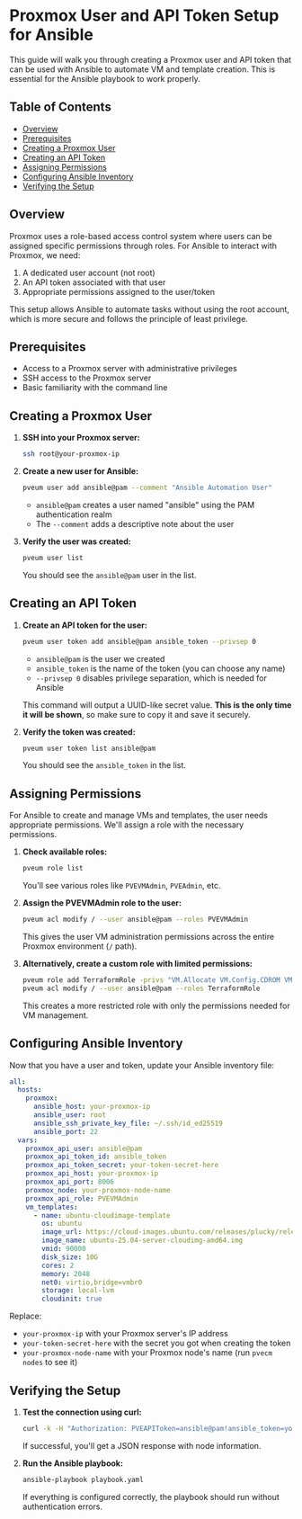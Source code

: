 # Proxmox User and API Token Setup for Ansible

This guide will walk you through creating a Proxmox user and API token that can be used with Ansible to automate VM and template creation. This is essential for the Ansible playbook to work properly.

## Table of Contents
- [Overview](#overview)
- [Prerequisites](#prerequisites)
- [Creating a Proxmox User](#creating-a-proxmox-user)
- [Creating an API Token](#creating-an-api-token)
- [Assigning Permissions](#assigning-permissions)
- [Configuring Ansible Inventory](#configuring-ansible-inventory)
- [Verifying the Setup](#verifying-the-setup)

## Overview

Proxmox uses a role-based access control system where users can be assigned specific permissions through roles. For Ansible to interact with Proxmox, we need:

1. A dedicated user account (not root)
2. An API token associated with that user
3. Appropriate permissions assigned to the user/token

This setup allows Ansible to automate tasks without using the root account, which is more secure and follows the principle of least privilege.

## Prerequisites

- Access to a Proxmox server with administrative privileges
- SSH access to the Proxmox server
- Basic familiarity with the command line

## Creating a Proxmox User

1. **SSH into your Proxmox server:**
   ```bash
   ssh root@your-proxmox-ip
   ```

2. **Create a new user for Ansible:**
   ```bash
   pveum user add ansible@pam --comment "Ansible Automation User"
   ```
   
   - `ansible@pam` creates a user named "ansible" using the PAM authentication realm
   - The `--comment` adds a descriptive note about the user

3. **Verify the user was created:**
   ```bash
   pveum user list
   ```
   
   You should see the `ansible@pam` user in the list.

## Creating an API Token

1. **Create an API token for the user:**
   ```bash
   pveum user token add ansible@pam ansible_token --privsep 0
   ```
   
   - `ansible@pam` is the user we created
   - `ansible_token` is the name of the token (you can choose any name)
   - `--privsep 0` disables privilege separation, which is needed for Ansible
   
   This command will output a UUID-like secret value. **This is the only time it will be shown**, so make sure to copy it and save it securely.

2. **Verify the token was created:**
   ```bash
   pveum user token list ansible@pam
   ```
   
   You should see the `ansible_token` in the list.

## Assigning Permissions

For Ansible to create and manage VMs and templates, the user needs appropriate permissions. We'll assign a role with the necessary permissions.

1. **Check available roles:**
   ```bash
   pveum role list
   ```
   
   You'll see various roles like `PVEVMAdmin`, `PVEAdmin`, etc.

2. **Assign the PVEVMAdmin role to the user:**
   ```bash
   pveum acl modify / --user ansible@pam --roles PVEVMAdmin
   ```
   
   This gives the user VM administration permissions across the entire Proxmox environment (`/` path).

3. **Alternatively, create a custom role with limited permissions:**
   ```bash
   pveum role add TerraformRole -privs "VM.Allocate VM.Config.CDROM VM.Config.CPU VM.Config.Disk VM.Config.Memory VM.Config.Network VM.Config.Options VM.Console VM.PowerMgmt VM.Monitor"
   pveum acl modify / --user ansible@pam --roles TerraformRole
   ```
   
   This creates a more restricted role with only the permissions needed for VM management.

## Configuring Ansible Inventory

Now that you have a user and token, update your Ansible inventory file:

```yaml
all:
  hosts:
    proxmox:
      ansible_host: your-proxmox-ip
      ansible_user: root
      ansible_ssh_private_key_file: ~/.ssh/id_ed25519
      ansible_port: 22
  vars:
    proxmox_api_user: ansible@pam
    proxmox_api_token_id: ansible_token
    proxmox_api_token_secret: your-token-secret-here
    proxmox_api_host: your-proxmox-ip
    proxmox_api_port: 8006
    proxmox_node: your-proxmox-node-name
    proxmox_api_role: PVEVMAdmin
    vm_templates:
      - name: ubuntu-cloudimage-template
        os: ubuntu
        image_url: https://cloud-images.ubuntu.com/releases/plucky/release/ubuntu-25.04-server-cloudimg-amd64.img
        image_name: ubuntu-25.04-server-cloudimg-amd64.img
        vmid: 90000
        disk_size: 10G
        cores: 2
        memory: 2048
        net0: virtio,bridge=vmbr0
        storage: local-lvm
        cloudinit: true
```

Replace:
- `your-proxmox-ip` with your Proxmox server's IP address
- `your-token-secret-here` with the secret you got when creating the token
- `your-proxmox-node-name` with your Proxmox node's name (run `pvecm nodes` to see it)

## Verifying the Setup

1. **Test the connection using curl:**
   ```bash
   curl -k -H "Authorization: PVEAPIToken=ansible@pam!ansible_token=your-token-secret-here" https://your-proxmox-ip:8006/api2/json/nodes
   ```
   
   If successful, you'll get a JSON response with node information.

2. **Run the Ansible playbook:**
   ```bash
   ansible-playbook playbook.yaml
   ```
   
   If everything is configured correctly, the playbook should run without authentication errors.